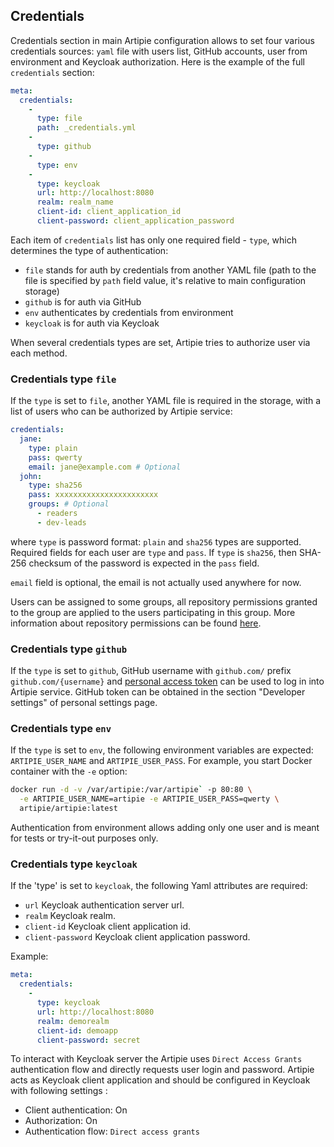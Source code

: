 ## Credentials

Credentials section in main Artipie configuration allows to set four various credentials sources:
`yaml` file with users list, GitHub accounts, user from environment and Keycloak authorization. Here is the example of the
full `credentials` section: 

```yaml
meta:
  credentials:
    -
      type: file
      path: _credentials.yml
    -
      type: github
    -
      type: env
    -
      type: keycloak
      url: http://localhost:8080
      realm: realm_name
      client-id: client_application_id
      client-password: client_application_password
```
Each item of `credentials` list has only one required field - `type`, which determines the type of
authentication:
- `file` stands for auth by credentials from another YAML file (path to the file is specified by 
`path` field value, it's relative to main configuration storage)
- `github` is for auth via GitHub
- `env` authenticates by credentials from environment
- `keycloak` is for auth via Keycloak

When several credentials types are set, Artipie tries to authorize user via each method.

### Credentials type `file`

If the `type` is set to `file`, another YAML file is required in the storage, with
a list of users who can be authorized by Artipie service:

```yaml
credentials:
  jane:
    type: plain
    pass: qwerty
    email: jane@example.com # Optional
  john:
    type: sha256
    pass: xxxxxxxxxxxxxxxxxxxxxxx
    groups: # Optional
      - readers
      - dev-leads
```

where `type` is password format: `plain` and `sha256` types are supported. Required fields for each 
user are `type` and `pass`. If `type` is `sha256`, then SHA-256 checksum of the password is expected 
in the `pass` field.

`email` field is optional, the email is not actually used anywhere for now.

Users can be assigned to some groups, all repository permissions granted to the group are applied
to the users participating in this group. More information about repository permissions can be found
[here](./Configuration-Repository-Permissions).

### Credentials type `github`

If the `type` is set to `github`, GitHub username with `github.com/` prefix `github.com/{username}` 
and [personal access token](https://docs.github.com/en/authentication/keeping-your-account-and-data-secure/creating-a-personal-access-token) 
can be used to log in into Artipie service. GitHub token can be obtained in the section 
"Developer settings" of personal settings page.

### Credentials type `env`

If the `type` is set to `env`, the following environment variables are expected:
`ARTIPIE_USER_NAME` and `ARTIPIE_USER_PASS`. For example, you start
Docker container with the `-e` option:

```bash
docker run -d -v /var/artipie:/var/artipie` -p 80:80 \
  -e ARTIPIE_USER_NAME=artipie -e ARTIPIE_USER_PASS=qwerty \
  artipie/artipie:latest
```

Authentication from environment allows adding only one user and is meant for tests or try-it-out 
purposes only.

### Credentials type `keycloak`

If the 'type' is set to `keycloak`, the following Yaml attributes are required:
* `url` Keycloak authentication server url.
* `realm` Keycloak realm.
* `client-id` Keycloak client application id.
* `client-password` Keycloak client application password.

Example:
```yaml
meta:
  credentials:
    - 
      type: keycloak
      url: http://localhost:8080
      realm: demorealm
      client-id: demoapp
      client-password: secret
```

To interact with Keycloak server the Artipie uses `Direct Access Grants` authentication flow 
and directly requests user login and password. 
Artipie acts as Keycloak client application and should be configured in Keycloak with following settings :
* Client authentication: On
* Authorization: On
* Authentication flow: `Direct access grants`
